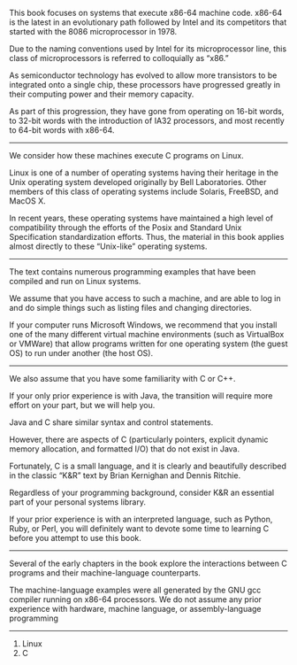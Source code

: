 This book focuses on systems that execute x86-64 machine code. x86-64 is the latest in an evolutionary path followed by Intel and its competitors that started with the 8086 microprocessor in 1978.

Due to the naming conventions used by Intel for its microprocessor line, this class of microprocessors is referred to colloquially as “x86.”

As semiconductor technology has evolved to allow more transistors to be integrated onto a single chip, these processors have progressed greatly in their computing power and their memory capacity.

As part of this progression, they have gone from operating on 16-bit words, to 32-bit words with the introduction of IA32 processors, and most recently to 64-bit words with x86-64.

---

We consider how these machines execute C programs on Linux.

Linux is one of a number of operating systems having their heritage in the Unix operating system developed originally by Bell Laboratories. Other members of this class of operating systems include Solaris, FreeBSD, and MacOS X.

In recent years, these operating systems have maintained a high level of compatibility through the efforts of the Posix and Standard Unix Specification standardization efforts. Thus, the material in this book applies almost directly to these “Unix-like” operating systems.

---

The text contains numerous programming examples that have been compiled and run on Linux systems. 

We assume that you have access to such a machine, and are able to log in and do simple things such as listing files and changing directories. 

If your computer runs Microsoft Windows, we recommend that you install one of the many different virtual machine environments (such as VirtualBox or VMWare) that allow programs written for one operating system (the guest OS) to run under another (the host OS).

---

We also assume that you have some familiarity with C or C++. 

If your only prior experience is with Java, the transition will require more effort on your part, but we will help you. 

Java and C share similar syntax and control statements.

However, there are aspects of C (particularly pointers, explicit dynamic memory allocation, and formatted I/O) that do not exist in Java. 

Fortunately, C is a small language, and it is clearly and beautifully described in the classic “K&R” text by Brian Kernighan and Dennis Ritchie. 

Regardless of your programming background, consider K&R an essential part of your personal systems library.

If your prior experience is with an interpreted language, such as Python, Ruby, or Perl, you will definitely want to devote some time to learning C before you attempt to use this book.

---

Several of the early chapters in the book explore the interactions between C programs and their machine-language counterparts.

The machine-language examples were all generated by the GNU gcc compiler running on x86-64 processors. We do not assume any prior experience with hardware, machine language, or assembly-language programming

---

1. Linux
2. C